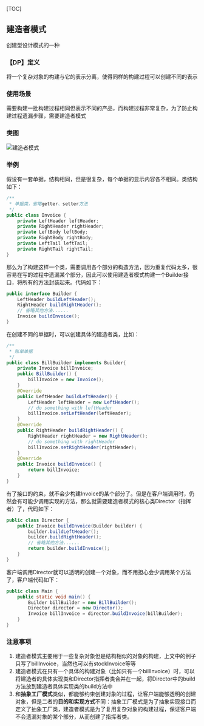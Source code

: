[TOC]
## 建造者模式
创建型设计模式的一种

### 【DP】定义
将一个复杂对象的构建与它的表示分离，使得同样的构建过程可以创建不同的表示

### 使用场景
需要构建一批构建过程相同但表示不同的产品，而构建过程非常复杂，为了防止构建过程遗漏步骤，需要建造者模式


### 类图
![建造者模式]()


### 举例
假设有一套单据，结构相同，但是很复杂，每个单据的显示内容各不相同。类结构如下：
```Java
/**
 * 单据类，省略getter、setter方法
 */
public class Invoice {
    private LeftHeader leftHeader;
    private RightHeader rightHeader;
    private LeftBody leftBody;
    private RightBody rightBody;
    private LeftTail leftTail;
    private RightTail rightTail;
}
```
那么为了构建这样一个类，需要调用各个部分的构造方法，因为重复代码太多，很容易在写的过程中遗漏某个部分，因此可以使用建造者模式构建一个Builder接口，将所有的方法封装起来。代码如下：
```Java
public interface Builder {
    LeftHeader buildLeftHeader();
    RightHeader buildRightHeader();
    // 省略其他方法......
    Invoice buildInvoice();
}
```
在创建不同的单据时，可以创建具体的建造者类，比如：
```Java
/**
 * 账单单据
 */
public class BillBuilder implements Builder{
    private Invoice billInvoice;
    public BillBuilder() {
        billInvoice = new Invoice();
    }
    @Override
    public LeftHeader buildLeftHeader() {
        LeftHeader leftHeader = new LeftHeader();
        // do something with leftHeader
        billInvoice.setLeftHeader(leftHeader);
    }
    @Override
    public RightHeader buildRightHeader() {
        RightHeader rightHeader = new RightHeader();
        // do something with rightHeader
        billInvoice.setRightHeader(rightHeader);
    }
    @Override
    public Invoice buildInvoice() {
        return billInvoice;
    }
}
```
有了接口的约束，就不会少构建Invoice的某个部分了。但是在客户端调用时，仍然会有可能少调用实现的方法，那么就需要建造者模式的核心类Director（指挥者）了，代码如下：
```Java
public class Director {
    public Invoice buildInvoice(Builder builder) {
        builder.buildLeftHeader();
        builder.buildRightHeader();
        // 省略其他方法......
        return builder.buildInvoice();
    }
}
```
客户端调用Director就可以透明的创建一个对象，而不用担心会少调用某个方法了，客户端代码如下：
```Java
public class Main {
    public static void main() {
        Builder billBuilder = new BillBuilder();
        Director director = new Director();
        Invoice billInvoice = director.buildInvoice(billBuilder);
    }
}
```

### 注意事项
1. 建造者模式主要用于一些复杂对象但是结构相似的对象的构建，上文中的例子只写了billInvoice，当然也可以有stockInvoice等等
2. 建造者模式在只有一个具体的构建对象（比如只有一个billInvoice）时，可以将建造者的具体实现类和Director指挥者类合并在一起，将Director中的build方法放到建造者具体实现类的build方法中
3. 和**抽象工厂模式**类似，都能够约束创建对象的过程，让客户端能够透明的创建对象，但是二者的**目的和实现方式**不同：抽象工厂模式是为了抽象实现接口而定义了抽象工厂类，建造者模式是为了复用复杂对象的构建过程，保证客户端不会遗漏对象的某个部分，从而创建了指挥者类。

